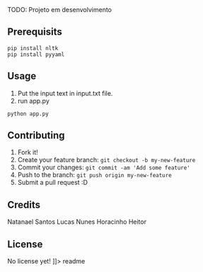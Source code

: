 <snippet>
  <content><![CDATA[
# ${1:Rotten Sentimental Analysis}

TODO: Projeto em desenvolvimento

## Prerequisits
```
pip install nltk
pip install pyyaml
```

## Usage

1) Put the input text in input.txt file.
2) run app.py
```
python app.py
```

## Contributing

1. Fork it!
2. Create your feature branch: `git checkout -b my-new-feature`
3. Commit your changes: `git commit -am 'Add some feature'`
4. Push to the branch: `git push origin my-new-feature`
5. Submit a pull request :D

## Credits

Natanael Santos
Lucas Nunes
Horacinho
Heitor

## License

No license yet!
]]></content>
  <tabTrigger>readme</tabTrigger>
</snippet>
